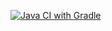 [![Java CI with Gradle](https://github.com/Serrgif/CL-A12/actions/workflows/gradle.yml/badge.svg)](https://github.com/Serrgif/CL-A12/actions/workflows/gradle.yml)

